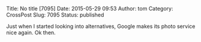 Title: No title [7095]
Date: 2015-05-29 09:53
Author: tom
Category: CrossPost
Slug: 7095
Status: published

Just when I started looking into alternatives, Google makes its photo
service nice again. Ok then.

